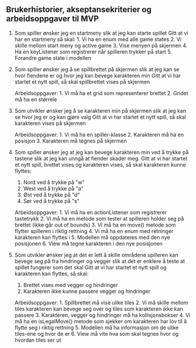 ## Brukerhistorier, akseptansekriterier og arbeidsoppgaver til MVP

1. Som spiller ønsker jeg en startmeny slik at jeg kan starte spillet
	Gitt at vi har en startmeny så skal:
		1. Vi ha en enum med alle game states
		2. Vi skille mellom start meny og active game
		3. Vise menyen på skjermen
		4. Ha en keyListener som registrerer når spilleren trykker på start
		5. Forandre game state i modellen
		
2. Som spiller ønsker jeg å se spillbrettet på skjermen slik at jeg kan se hvor fiendene er og hvor jeg kan bevege karakteren min
	Gitt at vi har startet et nytt spill, så skal spillbrettet vises på skjermen
		
	Arbeidsoppgaver:
		1. Vi må ha et grid som representerer brettet
		2. Gridet må ha en størrele
		
3. Som utvikler ønsker jeg å se karakteren min på skjermen slik at jeg kan se hvor jeg er og kan gjøre valg
	Gitt at vi har startet et nytt spill, så skal karakteren vises på skjermen
	
	Arbeidsoppgaver:
		1. Vi må ha en spiller-klasse
		2. Karakteren må ha en posisjon
		3. Karakteren må tegnes på skjermen
		
4. Som spiller ønsker jeg at jeg kan bevege karakteren min ved å trykke på tastene slik at jeg kan unngå at fiender skader meg.
	Gitt at vi har startet et nytt spill, brettet vises og karakteren vises, så skal karakteren kunne flyttes:
	1. Nord ved å trykke på "w"
	2. West ved å trykke på "a"
	3. Øst ved å trykke på "d"
	4. Sør ved å trykke på "s"
	
	Arbeidsoppgaver:
		1. Vi må ha en actionListener som registrerer tastetrykk
		2. Vi må ha en metode som tester at spilleren holder seg på brettet (ikke går out of bounds)
		3. Vi må ha en move() metode som flytter spilleren i riktig rettning
		4. Vi må ha en enum med retninger karakteren kan flyttes i
		5. Modellen må oppdateres med den nye posisjonen
		6. View må tegne karakteren i den nye posisjonen
		
5. Som utvikler ønsker jeg at det er lett å skille områdene spilleren kan bevege seg på fra hindringer og vegger slik at det er enklere å teste at spillet fungerer som det skal
	Gitt at vi har startet et nytt spill og karakteren kan flyttes, så skal:
	1. Brettet vises med vegger og hindringer
	2. Karakteren ikke kunne passere vegger og hindringer
	
	Arbeidsoppgaver:
		1. Spillbrettet må vise ulike tiles
		2. Vi må skille mellom tiles karakteren kan bevege seg over og tiles som karakteren ikke kan passere
		3. Karakteren, vegger og hindringer må ha kollisjonsbokser
		4. Vi må ha en isLegalMove() metode som sjekker om karakteren har lov til å flytte seg i riktig rettning
		5. Modellen må ha informasjon om de ulike tiles-ene og hvor de er
		6. View må vite hva som skal tegnes hvor og hvordan tiles ser ut
